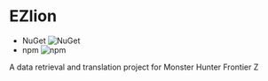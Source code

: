 # EZlion

- NuGet ![NuGet](https://img.shields.io/nuget/dt/EZlion)
- npm ![npm](https://img.shields.io/npm/dt/ezlion)

A data retrieval and translation project for Monster Hunter Frontier Z
